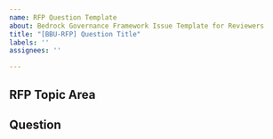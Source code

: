 ```yaml
---
name: RFP Question Template
about: Bedrock Governance Framework Issue Template for Reviewers
title: "[BBU-RFP] Question Title"
labels: ''
assignees: ''

---
```


## RFP Topic Area

## Question
